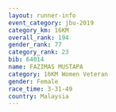 ```yaml
---
layout: runner-info 
event_category: jbu-2019 
category_km: 16KM  
overall_rank: 194
gender_rank: 77
category_rank: 23
bib: 64014
name: FAZIMAS MUSTAPA
category: 16KM Women Veteran
gender: Female
race_time: 3-31-49
country: Malaysia
---
```

